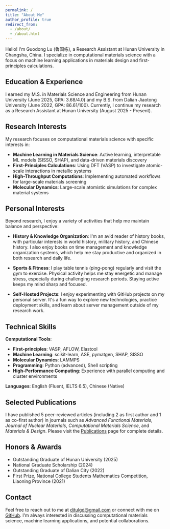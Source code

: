 ```yaml
---
permalink: /
title: "About Me"
author_profile: true
redirect_from: 
  - /about/
  - /about.html
---
```


Hello! I'm Guodong Lu (鲁国栋), a Research Assistant at Hunan University in Changsha, China. I specialize in computational materials science with a focus on machine learning applications in materials design and first-principles calculations.

## Education & Experience

I earned my M.S. in Materials Science and Engineering from Hunan University (June 2025, GPA: 3.68/4.0) and my B.S. from Dalian Jiaotong University (June 2022, GPA: 86.61/100). Currently, I continue my research as a Research Assistant at Hunan University (August 2025 - Present).

## Research Interests

My research focuses on computational materials science with specific interests in:

- **Machine Learning in Materials Science**: Active learning, interpretable ML models (SISSO, SHAP), and data-driven materials discovery
- **First-Principles Calculations**: Using DFT (VASP) to investigate atomic-scale interactions in metallic systems
- **High-Throughput Computations**: Implementing automated workflows for large-scale materials screening
- **Molecular Dynamics**: Large-scale atomistic simulations for complex material systems

## Personal Interests

Beyond research, I enjoy a variety of activities that help me maintain balance and perspective:

- **History & Knowledge Organization**: I'm an avid reader of history books, with particular interests in world history, military history, and Chinese history. I also enjoy books on time management and knowledge organization systems, which help me stay productive and organized in both research and daily life.

- **Sports & Fitness**: I play table tennis (ping-pong) regularly and visit the gym to exercise. Physical activity helps me stay energetic and manage stress, especially during challenging research periods. Staying active keeps my mind sharp and focused.

- **Self-Hosted Projects**: I enjoy experimenting with GitHub projects on my personal server. It's a fun way to explore new technologies, practice deployment skills, and learn about server management outside of my research work.

## Technical Skills

**Computational Tools**:
- **First-principles**: VASP, AFLOW, Elastool
- **Machine Learning**: scikit-learn, ASE, pymatgen, SHAP, SISSO
- **Molecular Dynamics**: LAMMPS
- **Programming**: Python (advanced), Shell scripting
- **High-Performance Computing**: Experience with parallel computing and cluster environments

**Languages**: English (Fluent, IELTS 6.5), Chinese (Native)

## Selected Publications

I have published 5 peer-reviewed articles (including 2 as first author and 1 as co-first author) in journals such as *Advanced Functional Materials*, *Journal of Nuclear Materials*, *Computational Materials Science*, and *Materials & Design*. Please visit the [Publications](/publications/) page for complete details.

## Honors & Awards

- Outstanding Graduate of Hunan University (2025)
- National Graduate Scholarship (2024)
- Outstanding Graduate of Dalian City (2022)
- First Prize, National College Students Mathematics Competition, Liaoning Province (2021)

## Contact

Feel free to reach out to me at [djtulgd@gmail.com](mailto:djtulgd@gmail.com) or connect with me on [GitHub](https://github.com/lgd-matlab). I'm always interested in discussing computational materials science, machine learning applications, and potential collaborations.
